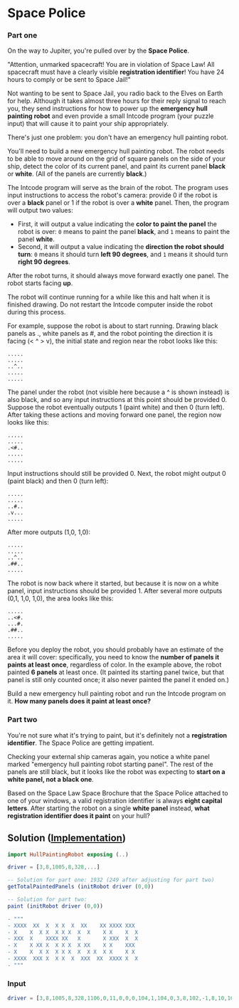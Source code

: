 # Space Police

### Part one

On the way to Jupiter, you're pulled over by the **Space Police**.

"Attention, unmarked spacecraft! You are in violation of Space Law! All spacecraft must have a clearly visible **registration identifier**! You have 24 hours to comply or be sent to Space Jail!"

Not wanting to be sent to Space Jail, you radio back to the Elves on Earth for help. Although it takes almost three hours for their reply signal to reach you, they send instructions for how to power up the **emergency hull painting robot** and even provide a small Intcode program (your puzzle input) that will cause it to paint your ship appropriately.

There's just one problem: you don't have an emergency hull painting robot.

You'll need to build a new emergency hull painting robot. The robot needs to be able to move around on the grid of square panels on the side of your ship, detect the color of its current panel, and paint its current panel **black** or **white**. (All of the panels are currently **black**.)

The Intcode program will serve as the brain of the robot. The program uses input instructions to access the robot's camera: provide 0 if the robot is over a **black** panel or 1 if the robot is over a **white** panel. Then, the program will output two values:

- First, it will output a value indicating the **color to paint the panel** the robot is over: `0` means to paint the panel **black**, and `1` means to paint the panel **white**.
- Second, it will output a value indicating the **direction the robot should turn**: `0` means it should turn **left 90 degrees**, and `1` means it should turn **right 90 degrees**.

After the robot turns, it should always move forward exactly one panel. The robot starts facing **up**.

The robot will continue running for a while like this and halt when it is finished drawing. Do not restart the Intcode computer inside the robot during this process.

For example, suppose the robot is about to start running. Drawing black panels as ., white panels as #, and the robot pointing the direction it is facing (< ^ > v), the initial state and region near the robot looks like this:

```
.....
.....
..^..
.....
.....
```

The panel under the robot (not visible here because a ^ is shown instead) is also black, and so any input instructions at this point should be provided 0. Suppose the robot eventually outputs 1 (paint white) and then 0 (turn left). After taking these actions and moving forward one panel, the region now looks like this:

```
.....
.....
.<#..
.....
.....
```

Input instructions should still be provided 0. Next, the robot might output 0 (paint black) and then 0 (turn left):

```
.....
.....
..#..
.v...
.....
```

After more outputs (1,0, 1,0):

```
.....
.....
..^..
.##..
.....
```

The robot is now back where it started, but because it is now on a white panel, input instructions should be provided 1. After several more outputs (0,1, 1,0, 1,0), the area looks like this:

```
.....
..<#.
...#.
.##..
.....
```

Before you deploy the robot, you should probably have an estimate of the area it will cover: specifically, you need to know the **number of panels it paints at least once**, regardless of color. In the example above, the robot painted **6 panels** at least once. (It painted its starting panel twice, but that panel is still only counted once; it also never painted the panel it ended on.)

Build a new emergency hull painting robot and run the Intcode program on it. **How many panels does it paint at least once?**

### Part two

You're not sure what it's trying to paint, but it's definitely not a **registration identifier**. The Space Police are getting impatient.

Checking your external ship cameras again, you notice a white panel marked "emergency hull painting robot starting panel". The rest of the panels are still black, but it looks like the robot was expecting to **start on a white panel, not a black one**.

Based on the Space Law Space Brochure that the Space Police attached to one of your windows, a valid registration identifier is always **eight capital letters**. After starting the robot on a single **white panel** instead, **what registration identifier does it paint** on your hull?

## Solution ([Implementation](../../src/HullPaintingRobot.elm))

```elm
import HullPaintingRobot exposing (..)

driver = [3,8,1005,8,328,...]

-- Solution for part one: 1932 (249 after adjusting for part two)
getTotalPaintedPanels (initRobot driver (0,0))

-- Solution for part two:
paint (initRobot driver (0,0))

- """
- XXXX  XX  X  X X  X  XX    XX XXXX XXX     
- X    X  X X  X X X  X  X    X X    X  X    
- XXX  X    XXXX XX   X       X XXX  X  X    
- X    X XX X  X X X  X XX    X X    XXX     
- X    X  X X  X X X  X  X X  X X    X X     
- XXXX  XXX X  X X  X  XXX  XX  XXXX X  X    
- """
```

### Input

```elm
driver = [3,8,1005,8,328,1106,0,11,0,0,0,104,1,104,0,3,8,102,-1,8,10,1001,10,1,10,4,10,108,0,8,10,4,10,1002,8,1,28,1,1003,10,10,3,8,1002,8,-1,10,101,1,10,10,4,10,108,1,8,10,4,10,102,1,8,54,2,1103,6,10,3,8,1002,8,-1,10,101,1,10,10,4,10,108,0,8,10,4,10,101,0,8,80,3,8,1002,8,-1,10,1001,10,1,10,4,10,108,1,8,10,4,10,1002,8,1,102,3,8,102,-1,8,10,1001,10,1,10,4,10,108,0,8,10,4,10,1001,8,0,124,3,8,102,-1,8,10,101,1,10,10,4,10,1008,8,1,10,4,10,1001,8,0,147,1006,0,35,1,7,3,10,2,106,13,10,2,1104,9,10,3,8,102,-1,8,10,1001,10,1,10,4,10,108,0,8,10,4,10,1002,8,1,183,2,7,16,10,2,105,14,10,1,1002,12,10,1006,0,13,3,8,102,-1,8,10,1001,10,1,10,4,10,108,0,8,10,4,10,1002,8,1,220,1006,0,78,2,5,3,10,1006,0,92,1006,0,92,3,8,1002,8,-1,10,101,1,10,10,4,10,108,1,8,10,4,10,1001,8,0,255,1006,0,57,2,1001,11,10,1006,0,34,2,1007,18,10,3,8,1002,8,-1,10,101,1,10,10,4,10,1008,8,1,10,4,10,1002,8,1,292,2,109,3,10,1,1103,14,10,2,2,5,10,2,1006,3,10,101,1,9,9,1007,9,997,10,1005,10,15,99,109,650,104,0,104,1,21101,932700762920,0,1,21101,0,345,0,1105,1,449,21102,1,386577306516,1,21102,356,1,0,1106,0,449,3,10,104,0,104,1,3,10,104,0,104,0,3,10,104,0,104,1,3,10,104,0,104,1,3,10,104,0,104,0,3,10,104,0,104,1,21101,179355975827,0,1,21101,403,0,0,1106,0,449,21102,1,46413220903,1,21102,1,414,0,1106,0,449,3,10,104,0,104,0,3,10,104,0,104,0,21101,988224959252,0,1,21102,1,437,0,1106,0,449,21101,717637968660,0,1,21101,0,448,0,1106,0,449,99,109,2,22101,0,-1,1,21102,40,1,2,21101,480,0,3,21101,470,0,0,1106,0,513,109,-2,2105,1,0,0,1,0,0,1,109,2,3,10,204,-1,1001,475,476,491,4,0,1001,475,1,475,108,4,475,10,1006,10,507,1102,1,0,475,109,-2,2105,1,0,0,109,4,2102,1,-1,512,1207,-3,0,10,1006,10,530,21102,1,0,-3,22102,1,-3,1,22101,0,-2,2,21102,1,1,3,21101,0,549,0,1105,1,554,109,-4,2105,1,0,109,5,1207,-3,1,10,1006,10,577,2207,-4,-2,10,1006,10,577,21202,-4,1,-4,1106,0,645,21202,-4,1,1,21201,-3,-1,2,21202,-2,2,3,21102,1,596,0,1106,0,554,21201,1,0,-4,21101,1,0,-1,2207,-4,-2,10,1006,10,615,21101,0,0,-1,22202,-2,-1,-2,2107,0,-3,10,1006,10,637,21201,-1,0,1,21101,0,637,0,105,1,512,21202,-2,-1,-2,22201,-4,-2,-4,109,-5,2105,1,0]
```
